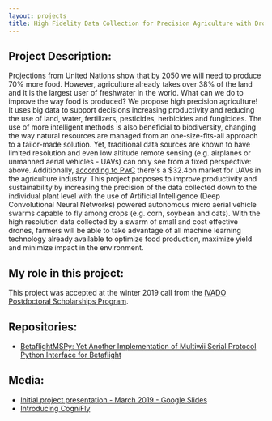 ```yaml
---
layout: projects
title: High Fidelity Data Collection for Precision Agriculture with Drone Swarms
---
```

## Project Description:
Projections from United Nations show that by 2050 we will need to produce 70% more food. However, agriculture already takes over 38% of the land and it is the largest user of freshwater in the world. What can we do to improve the way food is produced? We propose high precision agriculture! It uses big data to support decisions increasing productivity and reducing the use of land, water, fertilizers, pesticides, herbicides and fungicides. The use of more intelligent methods is also beneficial to biodiversity, changing the way natural resources are managed from an one-size-fits-all approach to a tailor-made solution. Yet, traditional data sources are known to have limited resolution and even low altitude remote sensing (e.g. airplanes or unmanned aerial vehicles - UAVs) can only see from a fixed perspective: above. Additionally, [according to PwC](https://www.pwc.pl/pl/pdf/clarity-from-above-pwc.pdf) there's a $32.4bn market for UAVs in the agriculture industry. This project proposes to improve productivity and sustainability by increasing the precision of the data collected down to the individual plant level with the use of Artificial Intelligence (Deep Convolutional Neural Networks) powered autonomous micro aerial vehicle swarms capable to fly among crops (e.g. corn, soybean and oats). With the high resolution data collected by a swarm of small and cost effective drones, farmers will be able to take advantage of all machine learning technology already available to optimize food production, maximize yield and minimize impact in the environment.

## My role in this project:
This project was accepted at the winter 2019 call from the [IVADO Postdoctoral Scholarships Program](https://ivado.ca/bourses-ivado/bourses-post-doctorales-4).

## Repositories:
- [BetaflightMSPy: Yet Another Implementation of Multiwii Serial Protocol Python Interface for Betaflight](https://github.com/ricardodeazambuja/BetaflightMSPy)

## Media:
- [Initial project presentation - March 2019 - Google Slides](https://docs.google.com/presentation/d/e/2PACX-1vQ2YWTRja1LYUHj7--aUaX-n0YumZSziqzIluXOQMkIef_uZ9QHN97EYvxA_0XUGMylFfSK3vfGfqBy/pub?start=true&loop=false&delayms=5000)
- [Introducing CogniFly](https://www.youtube.com/watch?v=FD6tcLzJMEg)

